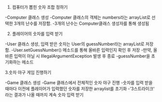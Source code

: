 1. 컴퓨터가 뽑힌 숫자 조합 정하기

-Computer 클래스 생성
-Computer 클래스의 객체는 numbers라는 arrayList로 선택한 3개의 난수를 저장함.
-3개의 난수는 Computer클래스 생성자를 통해 생성됨

2. 플레이어의 숫자를 입력 받기

-User 클래스 생성, 입력 받은 숫자는 User의 guessNumber라는 arrayList로 저장함.
-User.setGuessNumber() 메소드를 통해 올바른 입력인지 확인 후 저장
-만약, 올바른 입력이 아닐 시 IllegalArgumentException 발생 후 종료
-guessNumber을 초기화하는 메소드


3.숫자 야구 게임 진행하기

-Game 클래스 생성
-Game 클래스에서 전체적인 숫자 야구 진행
-숫자를 입력 받을 때마다 이전에 플레이어가 입력했던 숫자를 저장한 arraylist를 초기화
-'3스트라이크' 라는 결과가 나올 때까지 계속 숫자 입력 받기

